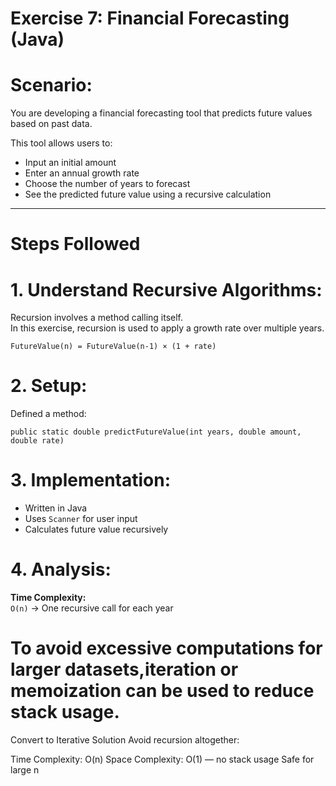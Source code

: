 
# Exercise 7: Financial Forecasting (Java)

# Scenario:
You are developing a financial forecasting tool that predicts future values based on past data.

This tool allows users to:
- Input an initial amount
- Enter an annual growth rate
- Choose the number of years to forecast
- See the predicted future value using a recursive calculation

---

# Steps Followed

# 1. Understand Recursive Algorithms:
Recursion involves a method calling itself.  
In this exercise, recursion is used to apply a growth rate over multiple years.
```
FutureValue(n) = FutureValue(n-1) × (1 + rate)
```

# 2. Setup:
Defined a method:
```
public static double predictFutureValue(int years, double amount, double rate)
```

# 3. Implementation:

- Written in Java
- Uses `Scanner` for user input
- Calculates future value recursively

# 4. Analysis:
**Time Complexity:**  
`O(n)` → One recursive call for each year

# To avoid excessive computations for larger datasets,iteration or memoization can be used to reduce stack usage.
Convert to Iterative Solution
Avoid recursion altogether:
 <!-- public static double predictFutureValueIterative(int years, double amount, double rate) {
    for (int i = 0; i < years; i++) {
        amount *= (1 + rate);
    }
    return amount;
} -->
 Time Complexity: O(n)
 Space Complexity: O(1) — no stack usage
 Safe for large n



